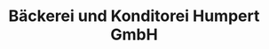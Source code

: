 ---
title: "Bäckerei und Konditorei Humpert GmbH"
url: /wickede-ruhr/baeckerei-und-konditorei-humpert-gmbh/
shop: Bäckerei
---